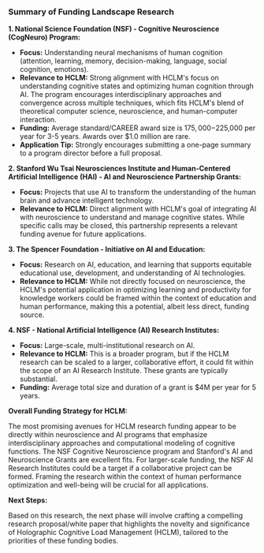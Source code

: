 ### Summary of Funding Landscape Research

**1. National Science Foundation (NSF) - Cognitive Neuroscience (CogNeuro) Program:**
*   **Focus:** Understanding neural mechanisms of human cognition (attention, learning, memory, decision-making, language, social cognition, emotions).
*   **Relevance to HCLM:** Strong alignment with HCLM's focus on understanding cognitive states and optimizing human cognition through AI. The program encourages interdisciplinary approaches and convergence across multiple techniques, which fits HCLM's blend of theoretical computer science, neuroscience, and human-computer interaction.
*   **Funding:** Average standard/CAREER award size is $175,000-$225,000 per year for 3-5 years. Awards over $1.0 million are rare.
*   **Application Tip:** Strongly encourages submitting a one-page summary to a program director before a full proposal.

**2. Stanford Wu Tsai Neurosciences Institute and Human-Centered Artificial Intelligence (HAI) - AI and Neuroscience Partnership Grants:**
*   **Focus:** Projects that use AI to transform the understanding of the human brain and advance intelligent technology.
*   **Relevance to HCLM:** Direct alignment with HCLM's goal of integrating AI with neuroscience to understand and manage cognitive states. While specific calls may be closed, this partnership represents a relevant funding avenue for future applications.

**3. The Spencer Foundation - Initiative on AI and Education:**
*   **Focus:** Research on AI, education, and learning that supports equitable educational use, development, and understanding of AI technologies.
*   **Relevance to HCLM:** While not directly focused on neuroscience, the HCLM's potential application in optimizing learning and productivity for knowledge workers could be framed within the context of education and human performance, making this a potential, albeit less direct, funding source.

**4. NSF - National Artificial Intelligence (AI) Research Institutes:**
*   **Focus:** Large-scale, multi-institutional research on AI.
*   **Relevance to HCLM:** This is a broader program, but if the HCLM research can be scaled to a larger, collaborative effort, it could fit within the scope of an AI Research Institute. These grants are typically substantial.
*   **Funding:** Average total size and duration of a grant is $4M per year for 5 years.

**Overall Funding Strategy for HCLM:**

The most promising avenues for HCLM research funding appear to be directly within neuroscience and AI programs that emphasize interdisciplinary approaches and computational modeling of cognitive functions. The NSF Cognitive Neuroscience program and Stanford's AI and Neuroscience Grants are excellent fits. For larger-scale funding, the NSF AI Research Institutes could be a target if a collaborative project can be formed. Framing the research within the context of human performance optimization and well-being will be crucial for all applications.

**Next Steps:**

Based on this research, the next phase will involve crafting a compelling research proposal/white paper that highlights the novelty and significance of Holographic Cognitive Load Management (HCLM), tailored to the priorities of these funding bodies.


